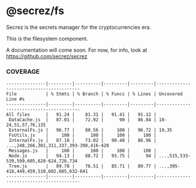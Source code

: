 # @secrez/fs

Secrez is the secrets manager for the cryptocurrencies era.

This is the filesystem component.

A documentation will come soon. For now, for info, look at https://github.com/secrez/secrez


### COVERAGE

```
---------------|---------|----------|---------|---------|-----------------------------------------
File           | % Stmts | % Branch | % Funcs | % Lines | Uncovered Line #s                       
---------------|---------|----------|---------|---------|-----------------------------------------
All files      |   91.24 |    81.31 |   91.41 |   91.12 |                                         
 DataCache.js  |   87.01 |    72.92 |      90 |   86.84 | 18-24,51,57,76,135                      
 ExternalFs.js |   96.77 |    80.56 |     100 |   96.72 | 19,35                                   
 FsUtils.js    |     100 |      100 |     100 |     100 |                                         
 InternalFs.js |   87.18 |    73.02 |   90.48 |   86.96 | ...,248,266,301,311,337,393-398,416-420 
 Messages.js   |     100 |      100 |     100 |     100 |                                         
 Node.js       |   94.13 |    88.72 |   93.75 |      94 | ...,515,533-539,599,605,620-624,726,734 
 Tree.js       |   89.78 |    76.51 |   85.71 |   89.77 | ...,395-418,449,459,510,602,605,632-641 
---------------|---------|----------|---------|---------|-----------------------------------------
```

